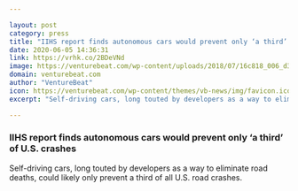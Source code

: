 ```yaml
---

layout: post
category: press
title: "IIHS report finds autonomous cars would prevent only ‘a third’ of U.S. crashes"
date: 2020-06-05 14:36:31
link: https://vrhk.co/2BDeVNd
image: https://venturebeat.com/wp-content/uploads/2018/07/16c818_006_d326085-e1575667697958.jpg?w=1200&strip=all
domain: venturebeat.com
author: "VentureBeat"
icon: https://venturebeat.com/wp-content/themes/vb-news/img/favicon.ico
excerpt: "Self-driving cars, long touted by developers as a way to eliminate road deaths, could likely only prevent a third of all U.S. road crashes."

---
```


### IIHS report finds autonomous cars would prevent only ‘a third’ of U.S. crashes

Self-driving cars, long touted by developers as a way to eliminate road deaths, could likely only prevent a third of all U.S. road crashes.